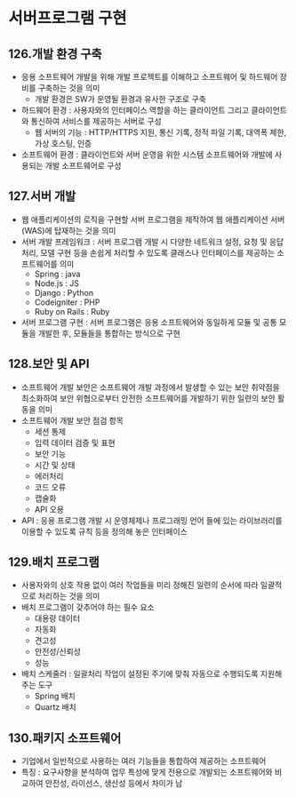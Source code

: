 # 서버프로그램 구현

## 126.개발 환경 구축
- 응용 소프트웨어 개발을 위해 개발 프로젝트를 이해하고 소프트웨어 및 하드웨어 장비를 구축하는 것을 의미
	- 개발 환경은 SW가 운영될 환경과 유사한 구조로 구축
- 하드웨어 환경 : 사용자와의 인터페이스 역할을 하는 클라이언트 그리고 클라이언트와 통신하여 서비스를 제공하는 서버로 구성
	- 웹 서버의 기능 : HTTP/HTTPS 지원, 통신 기록, 정적 파일 기록, 대역폭 제한, 가상 호스팅, 인증
- 소프트웨어 환경 : 클라이언트와 서버 운영을 위한 시스템 소프트웨어와 개발에 사용되는 개발 소프트웨어로 구성


## 127.서버 개발
- 웹 애플리케이션의 로직을 구현할 서버 프로그램을 제작하여 웹 애플리케이션 서버(WAS)에 탑재하는 것을 의미
- 서버 개발 프레임워크 : 서버 프로그램 개발 시 다양한 네트워크 설정, 요청 및 응답처리, 모델 구현 등을 손쉽게 처리할 수 있도록 클래스나 인터페이스를 제공하는 소프트웨어를 의미
	- Spring : java
	- Node.js : JS
	- Django : Python
	- Codeigniter : PHP
	- Ruby on Rails : Ruby
- 서버 프로그램 구현 : 서버 프로그램은 응용 소프트웨어와 동일하게 모듈 및 공통 모듈을 개발한 후, 모듈들을 통합하는 방식으로 구현


## 128.보안 및 API
- 소프트웨어 개발 보안은 소프트웨어 개발 과정에서 발생할 수 있는 보안 취약점을 최소화하여 보안 위협으로부터 안전한 소프트웨어를 개발하기 위한 일련의 보안 활동을 의미
- 소프트웨어 개발 보안 점검 항목
	- 세션 통제
	- 입력 데이터 검증 및 표현
	- 보안 기능
	- 시간 및 상태
	- 에러처리
	- 코드 오류
	- 캡슐화
	- API 오용
- API : 응용 프로그램 개발 시 운영체제나 프로그래밍 언어 들에 있는 라이브러리를 이용할 수 있도록 규칙 등을 정의해 놓은 인터페이스


## 129.배치 프로그램
- 사용자와의 상호 작용 없이 여러 작업들을 미리 정해진 일련의 순서에 따라 일괄적으로 처리하는 것을 의미
- 배치 프로그램이 갖추어야 하는 필수 요소
	- 대용량 데이터
	- 자동화
	- 견고성
	- 안전성/신뢰성
	- 성능
- 배치 스케줄러 : 일괄처리 작업이 설정된 주기에 맞춰 자동으로 수행되도록 지원해주는 도구
	- Spring 배치
	- Quartz 배치


## 130.패키지 소프트웨어
- 기업에서 일반적으로 사용하는 여러 기능들을 통합하여 제공하는 소프트웨어
- 특징 : 요구사항을 분석하여 업무 특성에 맞게 전용으로 개발되는 소프트웨어와 비교하여 안전성, 라이선스, 생산성 등에서 차이가 남